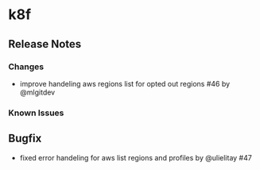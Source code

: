 # k8f

## Release Notes

### Changes
- improve handeling aws regions list for opted out regions #46 by @mlgitdev
<!-- ### Known Issues -->
### Known Issues
<!-- ## Contributors -->

## Bugfix

- fixed error handeling for aws list regions and profiles by @ulielitay #47 
<!-- ## Braking changes -->